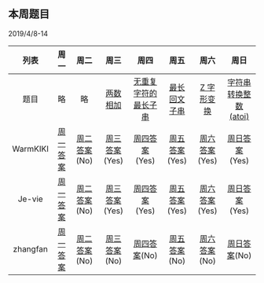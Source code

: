 ## 本周题目 
2019/4/8-14     

|列表|周一	    |周二	    |周三	    |周四	    |周五	    |周六	    |周日	    |
|:-:  |:-:        |:-:         |:-:         |:-:          |:-:         |:-:     |:-:         |
|题目 | 略|略|[两数相加](https://leetcode-cn.com/problems/add-two-numbers/)|[无重复字符的最长子串](https://leetcode-cn.com/problems/longest-substring-without-repeating-characters/)|[最长回文子串](https://leetcode-cn.com/problems/longest-palindromic-substring/)|[Z 字形变换](https://leetcode-cn.com/problems/zigzag-conversion/)|[字符串转换整数 (atoi)](https://leetcode-cn.com/problems/string-to-integer-atoi/)|
|WarmKIKI|  [周一答案](No)    |[周二答案]()(No)   |[周三答案](https://leetcode-cn.com/submissions/detail/16743851/)(Yes)|    [周四答案](https://leetcode-cn.com/problems/longest-substring-without-repeating-characters/submissions/)(Yes)    |[周五答案](https://leetcode-cn.com/submissions/detail/16906630/)(Yes)   |[周六答案](https://leetcode-cn.com/submissions/detail/16935562/)(Yes)   |[周日答案](https://leetcode-cn.com/submissions/detail/16948541/)(Yes)   |
|Je-vie|  [周一答案](No)    |[周二答案]()(No)   |[周三答案](https://leetcode-cn.com/submissions/detail/16664693/ )(Yes)|    [周四答案](https://leetcode-cn.com/submissions/detail/16767216/)(Yes)    |[周五答案](https://leetcode-cn.com/submissions/detail/16899830/)(Yes)   |[周六答案](https://leetcode-cn.com/submissions/detail/16955265/)(Yes)   |[周日答案](https://leetcode-cn.com/submissions/detail/16955591/)(Yes)   |      
|zhangfan|  [周一答案](No)    |[周二答案]()(No)   |[周三答案]()(No)|    [周四答案]()(No)    |[周五答案]()(No)   |[周六答案]()(No)   |[周日答案]()(No)   |

